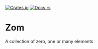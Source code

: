 [![Crates.io][ci]][cl] [![Docs.rs][di]][dl]

[ci]: https://img.shields.io/crates/v/zom.svg
[cl]: https://crates.io/crates/zom/

[di]: https://docs.rs/zom/badge.svg
[dl]: https://docs.rs/zom/

# Zom

A collection of zero, one or many elements